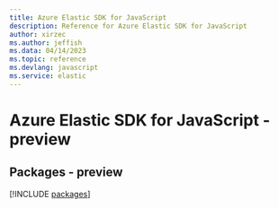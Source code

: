 ```yaml
---
title: Azure Elastic SDK for JavaScript
description: Reference for Azure Elastic SDK for JavaScript
author: xirzec
ms.author: jeffish
ms.data: 04/14/2023
ms.topic: reference
ms.devlang: javascript
ms.service: elastic
---
```

# Azure Elastic SDK for JavaScript - preview
## Packages - preview
[!INCLUDE [packages](elastic-index.md)]